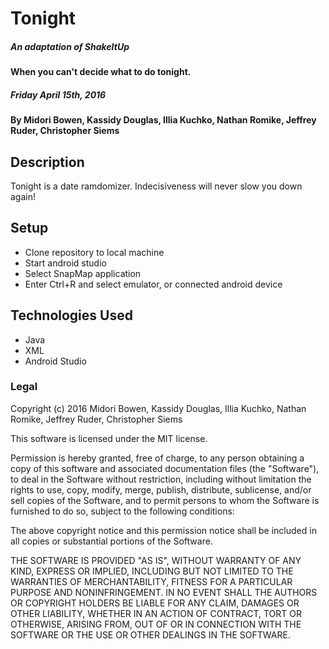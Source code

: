 # Tonight
##### *An adaptation of ShakeItUp*

#### When you can't decide what to do tonight.

##### Friday April 15th, 2016

#### By Midori Bowen, Kassidy Douglas, Illia Kuchko, Nathan Romike, Jeffrey Ruder, Christopher Siems

## Description

Tonight is a date ramdomizer. Indecisiveness will never slow you down again!

## Setup

*  Clone repository to local machine
*  Start android studio
*  Select SnapMap application
*  Enter Ctrl+R and select emulator, or connected android device

## Technologies Used

* Java
* XML
* Android Studio

### Legal

Copyright (c) 2016 Midori Bowen, Kassidy Douglas, Illia Kuchko, Nathan Romike, Jeffrey Ruder, Christopher Siems

This software is licensed under the MIT license.

Permission is hereby granted, free of charge, to any person obtaining a copy
of this software and associated documentation files (the "Software"), to deal
in the Software without restriction, including without limitation the rights
to use, copy, modify, merge, publish, distribute, sublicense, and/or sell
copies of the Software, and to permit persons to whom the Software is
furnished to do so, subject to the following conditions:

The above copyright notice and this permission notice shall be included in
all copies or substantial portions of the Software.

THE SOFTWARE IS PROVIDED "AS IS", WITHOUT WARRANTY OF ANY KIND, EXPRESS OR
IMPLIED, INCLUDING BUT NOT LIMITED TO THE WARRANTIES OF MERCHANTABILITY,
FITNESS FOR A PARTICULAR PURPOSE AND NONINFRINGEMENT. IN NO EVENT SHALL THE
AUTHORS OR COPYRIGHT HOLDERS BE LIABLE FOR ANY CLAIM, DAMAGES OR OTHER
LIABILITY, WHETHER IN AN ACTION OF CONTRACT, TORT OR OTHERWISE, ARISING FROM,
OUT OF OR IN CONNECTION WITH THE SOFTWARE OR THE USE OR OTHER DEALINGS IN
THE SOFTWARE.
